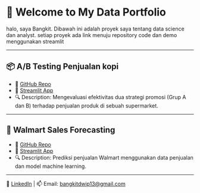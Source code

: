 # 👋 Welcome to My Data Portfolio

halo, saya Bangkit. Dibawah ini adalah proyek saya tentang data science dan analyst.
setiap proyek ada link menuju repository code dan demo menggunakan streamlit

---

## 📦 A/B Testing Penjualan kopi
- 📄 [GitHub Repo](https://github.com/Bangkitdwip/AB_Testing.git)
- 🚀 [Streamlit App](https://bangkit-dwiputra-portofolio.streamlit.app/)
- 🔍 Description: Mengevaluasi efektivitas dua strategi promosi (Grup A dan B) terhadap penjualan produk di sebuah supermarket.

---

## 🛒 Walmart Sales Forecasting
- 📄 [GitHub Repo](https://github.com/Bangkitdwip/wallmart-forecast.git)
- 🚀 [Streamlit App](https://wallmart-forecast-wmjtf4m6sp66pxfh7tovu5.streamlit.app/)
- 🔍 Description: Prediksi penjualan Walmart menggunakan data penjualan dan model machine learning.

---

💼 [LinkedIn](https:/www.linkedin.com/in/bangkit-dwiputra) | 📫 Email: bangkitdwip13@gmail.com
